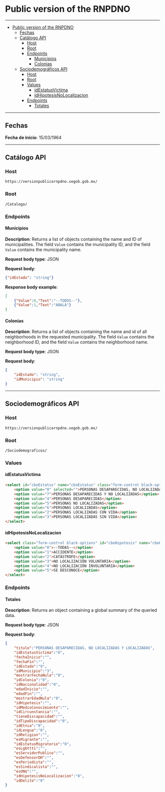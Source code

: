 # Public version of the RNPDNO

---

- [Public version of the RNPDNO](#public-version-of-the-rnpdno)
  - [Fechas](#fechas)
  - [Catálogo API](#catálogo-api)
    - [Host](#host)
    - [Root](#root)
    - [Endpoints](#endpoints)
      - [Municipios](#municipios)
      - [Colonias](#colonias)
  - [Sociodemográficos API](#sociodemográficos-api)
    - [Host](#host-1)
    - [Root](#root-1)
    - [Values](#values)
      - [idEstatusVictima](#idestatusvictima)
      - [idHipotesisNoLocalizacion](#idhipotesisnolocalizacion)
    - [Endpoints](#endpoints-1)
      - [Totales](#totales)

--- 

## Fechas

**Fecha de inicio**: 15/03/1964

---

## Catálogo API

### Host

`https://versionpublicarnpdno.segob.gob.mx/`

### Root

`/Catalogo/`

### Endpoints

#### Municipios

**Description**: Returns a list of objects containing the name and ID of municipalities. The field `Value` contains the municipality ID, and the field `Value` contains the municipality name.

**Request body type**: JSON

**Request body**:

```json
{"idEstado": "string"}
```

**Response body example**:

```json
[
    {"Value":0,"Text":"--TODOS--"},
    {"Value":1,"Text":"ABALÁ"}
]
```

#### Colonias

**Description**: Returns a list of objects containing the name and id of all neighborhoods in the requested municipality. The field `Value` contains the neighborhood ID, and the field `Value` contains the neighborhood name.

**Request body type**: JSON

**Request body**:

```json
{
    "idEstado": "string",
    "idMunicipio": "string"
}
```

---

## Sociodemográficos API

### Host

`https://versionpublicarnpdno.segob.gob.mx/`

### Root

`/Sociodemograficos/`

### Values

#### idEstatusVictima

```html
<select id="cboEstatus" name="cboEstatus" class="form-control black-options" required="">
    <option value="0" selected="">PERSONAS DESAPARECIDAS, NO LOCALIZADAS Y LOCALIZADAS</option>
    <option value="7">PERSONAS DESAPARECIDAS Y NO LOCALIZADAS</option>
    <option value="4">PERSONAS DESAPARECIDAS</option>
    <option value="5">PERSONAS NO LOCALIZADAS</option>
    <option value="6">PERSONAS LOCALIZADAS</option>
    <option value="2">PERSONAS LOCALIZADAS CON VIDA</option>
    <option value="3">PERSONAS LOCALIZADAS SIN VIDA</option>
</select>
```

#### idHipotesisNoLocalizacion

```html
<select class="form-control black-options" id="cboHipotesis" name="cboHipotesis">
    <option value="0">--TODAS--</option>
    <option value="1">ACCIDENTE</option>
    <option value="2">CATÁSTROFE</option>
    <option value="3">NO LOCALIZACIÓN VOLUNTARIA</option>
    <option value="4">NO LOCALIZACIÓN INVOLUNTARIA</option>
    <option value="5">SE DESCONOCE</option>
</select>
```

### Endpoints

#### Totales

**Description**: Returns an object containing a global summary of the queried data.

**Request body type**: JSON

**Request body**:

```json
{
    "titulo":"PERSONAS DESAPARECIDAS, NO LOCALIZADAS Y LOCALIZADAS",
    "idEstatusVictima":"0",
    "fechaInicio":"",
    "fechaFin":"",
    "idEstado":"9",
    "idMunicipio":"3",
    "mostrarFechaNula":"0",
    "idColonia":"0",
    "idNacionalidad":"0",
    "edadInicio":"",
    "edadFin":"",
    "mostrarEdadNula":"0",
    "idHipotesis":"",
    "idMedioConocimiento":"",
    "idCircunstancia":"",
    "tieneDiscapacidad":"",
    "idTipoDiscapacidad":"0",
    "idEtnia":"0",
    "idLengua":"0",
    "idReligion":"",
    "esMigrante":"",
    "idEstatusMigratorio":"0",
    "esLgbttti":"",
    "esServidorPublico":"",
    "esDefensorDH":"",
    "esPeriodista":"",
    "esSindicalista":"",
    "esONG":"",
    "idHipotesisNoLocalizacion":"0",
    "idDelito":"0"
}
```
